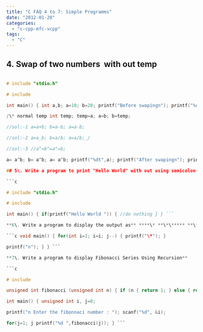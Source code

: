 ```yaml
---
title: "C FAQ 4 to 7: Simple Programms"
date: "2012-01-20"
categories: 
  - "c-cpp-mfc-vcpp"
tags: 
  - "C"
---
```


## 4. Swap of two numbers  with out temp

```c

# include "stdio.h"

# include

int main() { int a,b; a=10; b=20; printf("Before swapingn"); printf("%dt%dn",a,b);

/\* normal temp int temp; temp=a; a=b; b=temp;

//sol:-1 a=a+b; b=a-b; a=a-b;

//sol:-2 a=a_b; b=a/b; a=a/b;_/

//sol:-3 //a^=b^=a^=b;

a= a^b; b= a^b; a= a^b; printf("%dt",a); printf("After swapingn"); printf("%dt%dn",a,b); return 0; } ```

## 5\. Write a program to print "Hello World" with out using semicolon(;) ?

```c

# include "stdio.h"

# include

int main() { if(printf("Hello World ")) { //do nothing } } ```

**6\. Write a program to display the output as** ****\* **\*\***** **\***** **\***

```c void main() { for(int i=1; i=i; j--) { printf("\*"); }

printf("n"); } } ```

**7\. Write a program to display Fibonacci Series Using Recursion**

```c

# include

unsigned int fibonacci (unsigned int n) { if (n { return 1; } else { return fibonacci(n-1) + fibonacci(n-2); } }

int main() { unsigned int i, j=0;

printf("n Enter the fibonnaci number : "); scanf("%d", &i);

for(j=1; j printf("%d ",fibonacci(j)); } ```

